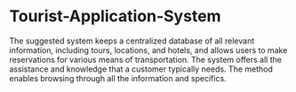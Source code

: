 # Tourist-Application-System
The suggested system keeps a centralized database of all relevant information, including tours, locations, and hotels, and allows users to make reservations for various means of transportation. The system offers all the assistance and knowledge that a customer typically needs. The method enables browsing through all the information and specifics.

